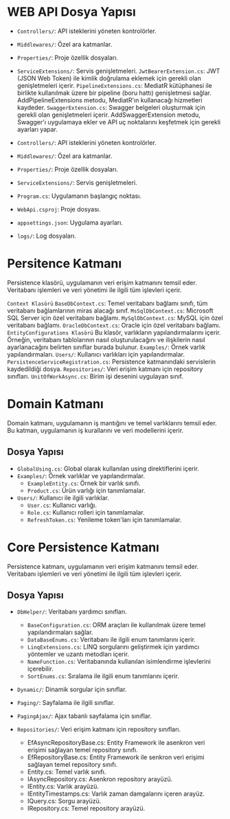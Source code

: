 # WEB API Dosya Yapısı

- `Controllers/`: API isteklerini yöneten kontrolörler.
- `Middlewares/`: Özel ara katmanlar.
- `Properties/`: Proje özellik dosyaları.
- `ServiceExtensions/`: Servis genişletmeleri.
    `JwtBearerExtension.cs`: JWT (JSON Web Token) ile kimlik doğrulama eklemek için gerekli olan genişletmeleri içerir.
    `PipelineExtensions.cs`: MediatR kütüphanesi ile birlikte kullanılmak üzere bir pipeline (boru hattı) genişletmesi sağlar. AddPipelineExtensions metodu, MediatR'ın kullanacağı hizmetleri kaydeder.
    `SwaggerExtension.cs`: Swagger belgeleri oluşturmak için gerekli olan genişletmeleri içerir. AddSwaggerExtension metodu, Swagger'ı uygulamaya ekler ve API uç noktalarını keşfetmek için gerekli ayarları yapar.

- `Controllers/`: API isteklerini yöneten kontrolörler.
- `Middlewares/`: Özel ara katmanlar.
- `Properties/`: Proje özellik dosyaları.
- `ServiceExtensions/`: Servis genişletmeleri.
- `Program.cs`: Uygulamanın başlangıç noktası.
- `WebApi.csproj`: Proje dosyası.
- `appsettings.json`: Uygulama ayarları.
- `logs/`: Log dosyaları.


# Persitence Katmanı
Persistence klasörü, uygulamanın veri erişim katmanını temsil eder. Veritabanı işlemleri ve veri yönetimi ile ilgili tüm işlevleri içerir.

`Context Klasörü`
    `BaseDbContext.cs`: Temel veritabanı bağlamı sınıfı, tüm veritabanı bağlamlarının miras alacağı sınıf.
    `MsSqlDbContext.cs`: Microsoft SQL Server için özel veritabanı bağlamı.
    `MySqlDbContext.cs`: MySQL için özel veritabanı bağlamı.
    `OracleDbContext.cs`: Oracle için özel veritabanı bağlamı.
`EntityConfigurations Klasörü`
    Bu klasör, varlıkların yapılandırmalarını içerir. Örneğin, veritabanı tablolarının nasıl oluşturulacağını ve ilişkilerin nasıl ayarlanacağını belirten sınıflar burada bulunur.
`Examples/`: Örnek varlık yapılandırmaları.
`Users/`: Kullanıcı varlıkları için yapılandırmalar.
`PersistenceServiceRegistration.cs`: Persistence katmanındaki servislerin kaydedildiği dosya.
`Repositories/`: Veri erişim katmanı için repository sınıfları.
`UnitOfWorkAsync.cs`: Birim işi desenini uygulayan sınıf.

# Domain Katmanı

Domain katmanı, uygulamanın iş mantığını ve temel varlıklarını temsil eder. Bu katman, uygulamanın iş kurallarını ve veri modellerini içerir.

## Dosya Yapısı
- `GlobalUsing.cs`: Global olarak kullanılan using direktiflerini içerir.
- `Examples/`: Örnek varlıklar ve yapılandırmalar.
  - `ExampleEntity.cs`: Örnek bir varlık sınıfı.
  - `Product.cs`: Ürün varlığı için tanımlamalar.
- `Users/`: Kullanıcı ile ilgili varlıklar.
  - `User.cs`: Kullanıcı varlığı.
  - `Role.cs`: Kullanıcı rolleri için tanımlamalar.
  - `RefreshToken.cs`: Yenileme token'ları için tanımlamalar.

# Core Persistence Katmanı

Persistence katmanı, uygulamanın veri erişim katmanını temsil eder. Veritabanı işlemleri ve veri yönetimi ile ilgili tüm işlevleri içerir.

## Dosya Yapısı
- `DbHelper/`: Veritabanı yardımcı sınıfları.
    - `BaseConfiguration.cs`: ORM araçları ile kullanılmak üzere temel yapılandırmaları sağlar.
    - `DataBaseEnums.cs`: Veritabanı ile ilgili enum tanımlarını içerir.
    - `LinqExtensions.cs`: LINQ sorgularını geliştirmek için yardımcı yöntemler ve uzantı metodları içerir. 
    - `NameFunction.cs`: Veritabanında kullanılan isimlendirme işlevlerini içerebilir.
    - `SortEnums.cs`: Sıralama ile ilgili enum tanımlarını içerir.

- `Dynamic/`: Dinamik sorgular için sınıflar.
- `Paging/`: Sayfalama ile ilgili sınıflar.
- `PagingAjax/`: Ajax tabanlı sayfalama için sınıflar.
- `Repositories/`: Veri erişim katmanı için repository sınıfları.
  - EfAsyncRepositoryBase.cs: Entity Framework ile asenkron veri erişimi sağlayan temel repository sınıfı.
  - EfRepositoryBase.cs: Entity Framework ile senkron veri erişimi sağlayan temel repository sınıfı.
  - Entity.cs: Temel varlık sınıfı.
  - IAsyncRepository.cs: Asenkron repository arayüzü.
  - IEntity.cs: Varlık arayüzü.
  - IEntityTimestamps.cs: Varlık zaman damgalarını içeren arayüz.
  - IQuery.cs: Sorgu arayüzü.
  - IRepository.cs: Temel repository arayüzü.

